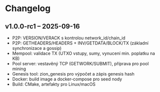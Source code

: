 # Changelog

## v1.0.0-rc1 – 2025-09-16
- P2P: VERSION/VERACK s kontrolou network_id/chain_id
- P2P: GETHEADERS/HEADERS + INV/GETDATA/BLOCK/TX (základní synchronizace a gossip)
- Mempool: validace TX (UTXO vstupy, sumy, vynucení min. poplatku na KB)
- Pool server: vestavěný TCP (GETWORK/SUBMIT), příprava pro pool mining
- Genesis tool: zion_genesis pro výpočet a zápis genesis hash
- Docker: build image a docker-compose pro seed nody
- Build: CMake, artefakty pro Linux/macOS
